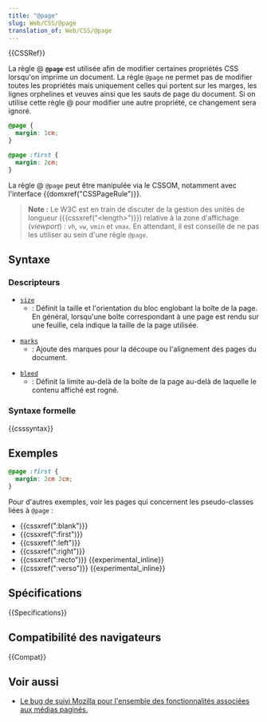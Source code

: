 ```yaml
---
title: "@page"
slug: Web/CSS/@page
translation_of: Web/CSS/@page
---
```


{{CSSRef}}

La règle @ **`@page`** est utilisée afin de modifier certaines propriétés CSS lorsqu'on imprime un document. La règle `@page` ne permet pas de modifier toutes les propriétés mais uniquement celles qui portent sur les marges, les lignes orphelines et veuves ainsi que les sauts de page du document. Si on utilise cette règle @ pour modifier une autre propriété, ce changement sera ignoré.

```css
@page {
  margin: 1cm;
}

@page :first {
  margin: 2cm;
}
```

La règle @ `@page` peut être manipulée via le CSSOM, notamment avec l'interface {{domxref("CSSPageRule")}}.

> **Note :** Le W3C est en train de discuter de la gestion des unités de longueur ({{cssxref("&lt;length&gt;")}}) relative à la zone d'affichage (_viewport_) : `vh`, `vw`, `vmin` et `vmax`. En attendant, il est conseillé de ne pas les utiliser au sein d'une règle `@page`.

## Syntaxe

### Descripteurs

- [`size`](/fr/docs/Web/CSS/@page/size)
  - : Définit la taille et l'orientation du bloc englobant la boîte de la page. En général, lorsqu'une boîte correspondant à une page est rendu sur une feuille, cela indique la taille de la page utilisée.

<!---->

- [`marks`](/fr/docs/orphaned/Web/CSS/@page/marks)
  - : Ajoute des marques pour la découpe ou l'alignement des pages du document.

<!---->

- [`bleed`](/fr/docs/orphaned/Web/CSS/@page/bleed)
  - : Définit la limite au-delà de la boîte de la page au-delà de laquelle le contenu affiché est rogné.

### Syntaxe formelle

{{csssyntax}}

## Exemples

```css
@page :first {
  margin: 2cm 3cm;
}
```

Pour d'autres exemples, voir les pages qui concernent les pseudo-classes liées à `@page` :

- {{cssxref(":blank")}}
- {{cssxref(":first")}}
- {{cssxref(":left")}}
- {{cssxref(":right")}}
- {{cssxref(":recto")}} {{experimental_inline}}
- {{cssxref(":verso")}} {{experimental_inline}}

## Spécifications

{{Specifications}}

## Compatibilité des navigateurs

{{Compat}}

## Voir aussi

- [Le bug de suivi Mozilla pour l'ensemble des fonctionnalités associées aux médias paginés.](https://bugzilla.mozilla.org/show_bug.cgi?id=286443)
